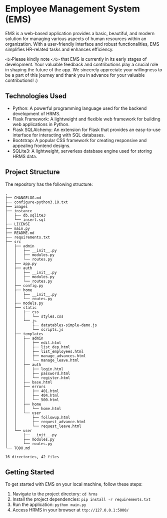 # Employee Management System (EMS)

EMS is a web-based application provides a basic, beautiful, and modern solution for managing various aspects of human resources within an organization. With a user-friendly interface and robust functionalities, EMS simplifies HR-related tasks and enhances efficiency.

`<b>`Please kindly note `</b>` that EMS is currently in its early stages of development. Your valuable feedback and contributions play a crucial role in shaping the future of the app. We sincerely appreciate your willingness to be a part of this journey and thank you in advance for your valuable contributions! :)

## Technologies Used

- Python: A powerful programming language used for the backend development of HRMS.
- Flask Framework: A lightweight and flexible web framework for building web applications in Python.
- Flask SQLAlchemy: An extension for Flask that provides an easy-to-use interface for interacting with SQL databases.
- Bootstrap: A popular CSS framework for creating responsive and appealing frontend designs.
- SQLite3: A lightweight, serverless database engine used for storing HRMS data.

## Project Structure

The repository has the following structure:

```
.
├── CHANGELOG.md
├── configure-python3.10.txt
├── images
├── instance
│   ├── db.sqlite3
│   └── insert.sql
├── LICENSE
├── main.py
├── README.md
├── requirements.txt
├── src
│   ├── admin
│   │   ├── __init__.py
│   │   ├── modules.py
│   │   └── routes.py
│   ├── app.py
│   ├── auth
│   │   ├── __init__.py
│   │   ├── modules.py
│   │   └── routes.py
│   ├── config.py
│   ├── home
│   │   ├── __init__.py
│   │   └── routes.py
│   ├── models.py
│   ├── static
│   │   ├── css
│   │   │   └── styles.css
│   │   └── js
│   │       ├── datatables-simple-demo.js
│   │       └── scripts.js
│   ├── templates
│   │   ├── admin
│   │   │   ├── edit.html
│   │   │   ├── list_dep.html
│   │   │   ├── list_employees.html
│   │   │   ├── manage_advances.html
│   │   │   └── manage_leave.html
│   │   ├── auth
│   │   │   ├── login.html
│   │   │   ├── password.html
│   │   │   └── register.html
│   │   ├── base.html
│   │   ├── errors
│   │   │   ├── 401.html
│   │   │   ├── 404.html
│   │   │   └── 500.html
│   │   ├── home
│   │   │   └── home.html
│   │   └── user
│   │       ├── followup.html
│   │       ├── request_advance.html
│   │       └── request_leave.html
│   └── user
│       ├── __init__.py
│       ├── modules.py
│       └── routes.py
└── TODO.md

16 directories, 42 files

```

## Getting Started

To get started with EMS on your local machine, follow these steps:

1. Navigate to the project directory: `cd hrms`
2. Install the project dependencies: `pip install -r requirements.txt`
3. Run the application: `python main.py`
4. Access HRMS in your browser at `ttp://127.0.0.1:5000/`
